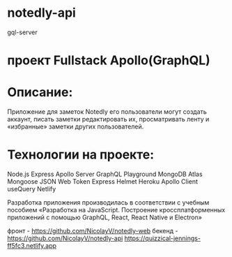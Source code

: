 # notedly-api
gql-server
# проект Fullstack Apollo(GraphQL)
# Описание:
Приложение для заметок Notedly его пользователи могут создать аккаунт, писать заметки редактировать их, просматривать ленту и «избранные» заметки других пользователей.
# Технологии на проекте:
Node.js
Express 
Apollo Server 
GraphQL Playground 
MongoDB Atlas
Mongoose 
JSON Web Token 
Express Helmet 
Heroku 
Apollo Client 
useQuery 
Netlify 

Разработка приложения производилась в соответствии с учебным пособием
«Разработка на JavaScript. Построение кроссплатформенных приложений с помощью GraphQL, React, React Native и Electron» 


фронт -  https://github.com/NicolayV/notedly-web
бекенд - https://github.com/NicolayV/notedly-api 
https://quizzical-jennings-ff5fc3.netlify.app 
